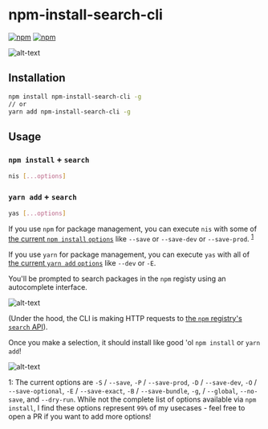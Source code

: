 # npm-install-search-cli

[![npm](https://img.shields.io/npm/v/npm-install-search-cli.svg)](https://www.npmjs.com/package/npm-install-search-cli)
[![npm](https://img.shields.io/npm/dt/npm-install-search-cli.svg)](https://www.npmjs.com/package/npm-install-search-cli)

![alt-text](https://media.giphy.com/media/1akH8ZffIwX1XcIwWt/giphy.gif)

## Installation

```bash
npm install npm-install-search-cli -g
// or
yarn add npm-install-search-cli -g
```

## Usage

### `npm install` + `search`

```bash
nis [...options]
```

### `yarn add` + `search`

```bash
yas [...options]
```

If you use `npm` for package management, you can execute `nis` with some of [the current `npm install` `options`](https://docs.npmjs.com/cli/install) like `--save` or `--save-dev` or `--save-prod`. <sup>[1](#npm-options-footnote)</sup>

If you use `yarn` for package management, you can execute `yas` with all of [the current `yarn add` `options`](https://yarnpkg.com/en/docs/cli/add) like `--dev` or `-E`.

You'll be prompted to search packages in the `npm` registy using an autocomplete interface.

![alt-text](https://imgur.com/hSRpcfT.png)

(Under the hood, the CLI is making HTTP requests to [the `npm` registry's `search` API](https://github.com/npm/registry/blob/master/docs/REGISTRY-API.md#get-v1search)).

Once you make a selection, it should install like good 'ol `npm install` or `yarn add`!

![alt-text](https://imgur.com/ijG0lBQ.png)

<a name="npm-options-footnote">1</a>: The current options are `-S` / `--save`, `-P` / `--save-prod`, `-D` / `--save-dev`, `-O` / `--save-optional`, `-E` / `--save-exact`, `-B` / `--save-bundle`, `-g`, / `--global`, `--no-save`, and `--dry-run`. While not the complete list of options available via `npm install`, I find these options represent `99%` of my usecases - feel free to open a PR if you want to add more options!
